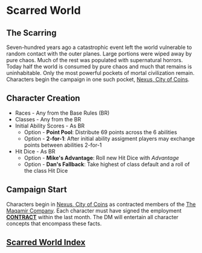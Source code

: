 # Scarred World 

## The Scarring
Seven-hundred years ago a catastrophic event left the world vulnerable to random contact with the outer planes. Large portions were wiped away by pure chaos. Much of the rest was populated with supernatural horrors. Today half the world is consumed by pure chaos and much that remains is uninhabitable. Only the most powerful pockets of mortal civilization remain. Characters begin the campaign in one such pocket, [Nexus, City of Coins](./city.md).

## Character Creation
* Races - Any from the Base Rules (BR)
* Classes - Any from the BR
* Initial Ability Scores - As BR
    * Option - **Point Pool**: Distribute 69 points across the 6 abilities
    * Option - **2-for-1**: After initial ability assigment players may exchange points between abilities 2-for-1
* Hit Dice - As BR
    * Option - **Mike's Advantage**: Roll new Hit Dice with *Advantage*
    * Option - **Dan's Fallback**: Take highest of class default and a roll of the class Hit Dice

## Campaign Start
Characters begin in [Nexus, City of Coins](./city.md) as contracted members of the [The Maqamir Company](./company.md). Each character must have signed the employment [**CONTRACT**](./contract.md) within the last month. The DM will entertain all character concepts that encompass these facts.

## [Scarred World Index](./index.md)
